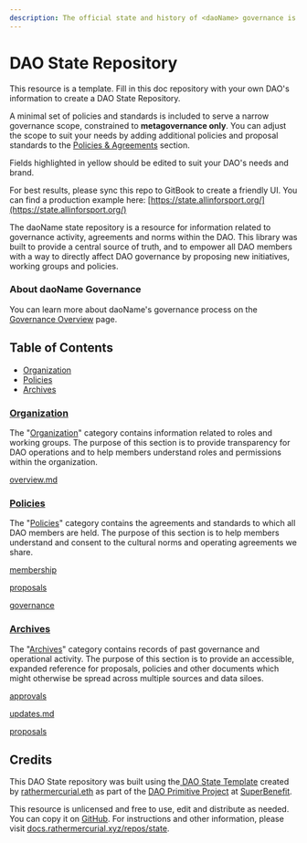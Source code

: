 ```yaml
---
description: The official state and history of <daoName> governance is recorded here.
---
```


# DAO State Repository

This resource is a template. Fill in this doc repository with your own DAO's information to create a DAO State Repository.&#x20;

A minimal set of policies and standards is included to serve a narrow governance scope, constrained to **metagovernance only**. You can adjust the scope to suit your needs by adding additional policies and proposal standards to the [Policies & Agreements](/policies/) section.

Fields highlighted in yellow should be edited to suit your DAO's needs and brand.

For best results, please sync this repo to GitBook to create a friendly UI. You can find a production example here: [https://state.allinforsport.org/](https://state.allinforsport.org/)

The daoName state repository is a resource for information related to governance activity, agreements and norms within the DAO. This library was built to provide a central source of truth, and to empower all DAO members with a way to directly affect DAO governance by proposing new initiatives, working groups and policies.

### About daoName Governance

<!-- Briefly describe your DAO's governance here. -->

You can learn more about daoName's governance process on the [Governance Overview](dao/overview.md) page.

## Table of Contents

* [Organization](./#organization)
* [Policies](./#policies)
* [Archives](./#archives)

### [Organization](/dao/)

The "[Organization](/dao/)" category contains information related to roles and working groups. The purpose of this section is to provide transparency for DAO operations and to help members understand roles and permissions within the organization.

[overview.md](dao/overview.md)

### [Policies](/policies/)

The "[Policies](/policies/)" category contains the agreements and standards to which all DAO members are held. The purpose of this section is to help members understand and consent to the cultural norms and operating agreements we share.

[membership](policies/membership/)

[proposals](policies/proposals/)

[governance](policies/governance/)

### [Archives](/archive/)

The "[Archives](broken-reference)" category contains records of past governance and operational activity. The purpose of this section is to provide an accessible, expanded reference for proposals, policies and other documents which might otherwise be spread across multiple sources and data siloes.

[approvals](archive/approvals/)

[updates.md](archive/updates.md)

[proposals](archive/proposals/)

## Credits

This DAO State repository was built using the[ DAO State Template](https://github.com/rathermercurial/state-template) created by [rathermercurial.eth](https://rathermercurial.eth.xyz/) as part of the [DAO Primitive Project](https://superbenefit.org/dao-primitive-project) at [SuperBenefit](https://superbenefit.org/).

This resource is unlicensed and free to use, edit and distribute as needed. You can copy it on [GitHub](https://github.com/rathermercurial/state-template). For instructions and other information, please visit [docs.rathermercurial.xyz/repos/state](https://docs.rathermercurial.xyz/repos/state).
